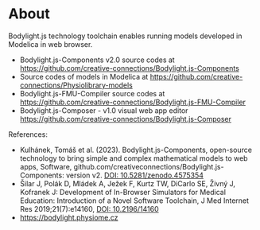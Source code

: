 # About

Bodylight.js technology toolchain enables running models developed in Modelica
in web browser.

  * Bodylight.js-Components v2.0 source codes at https://github.com/creative-connections/Bodylight.js-Components
  * Source codes of models in Modelica at https://github.com/creative-connections/Physiolibrary-models 
  * Bodylight.js-FMU-Compiler source codes at https://github.com/creative-connections/Bodylight.js-FMU-Compiler
  * Bodylight.js-Composer - v1.0 visual web app editor https://github.com/creative-connections/Bodylight.js-Composer
  
References:
  * Kulhánek, Tomáš et al. (2023). Bodylight.js-Components, open-source technology to bring simple and complex mathematical models to web apps, Software, github.com/creativeconnections/Bodylight.js-Components: version v2. [DOI: 10.5281/zenodo.4575354](http://dx.doi.org/10.5281/zenodo.4575354)
  * Šilar J, Polák D, Mládek A, Ježek F, Kurtz TW, DiCarlo SE, Živný J, Kofranek J: Development of In-Browser Simulators for Medical Education: Introduction of a Novel Software Toolchain, J Med Internet Res 2019;21(7):e14160, [DOI: 10.2196/14160](http://dx.doi.org/10.2196/14160)
  * https://bodylight.physiome.cz  
